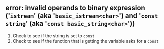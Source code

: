 ## error: invalid operands to binary expression ('`istream`' (aka '`basic_istream<char>`') and '`const string`' (aka '`const basic_string<char>`'))

1. Check to see if the string is set to `const` 
2. Check to see if the function that is getting the variable asks for a `const`